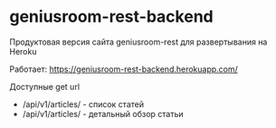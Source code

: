 # geniusroom-rest-backend
Продуктовая версия сайта geniusroom-rest для развертывания на Heroku

Работает: https://geniusroom-rest-backend.herokuapp.com/

Доступные get url
  - /api/v1/articles/ - список статей
  - /api/v1/articles/<pk> - детальный обзор статьи
